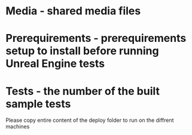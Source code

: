 # Media - shared media files

# Prerequirements - prerequirements setup to install before running Unreal Engine tests

# Tests - the number of the built sample tests

Please copy entire content of the deploy folder to run on the diffrent machines